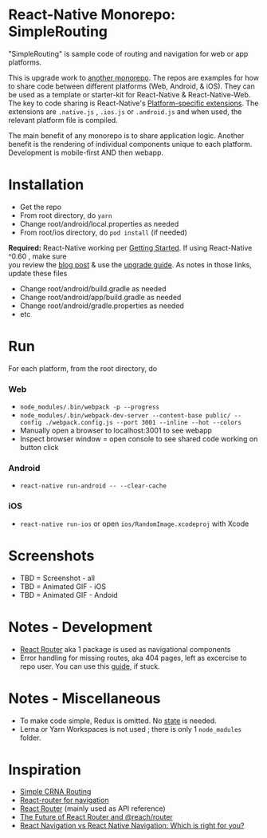 React-Native Monorepo: SimpleRouting
=================
"SimpleRouting" is sample code of routing and navigation for web or app platforms.

This is upgrade work to [another monorepo](https://github.com/og-pr/public_ticket.520). The repos are examples for how to share code between different platforms (Web, Android, & iOS). They can be used as a template or starter-kit for React-Native & React-Native-Web. The key to code sharing is React-Native's [Platform-specific extensions](https://facebook.github.io/react-native/docs/platform-specific-code.html#platform-specific-extensions). The extensions are ```.native.js``` , ```.ios.js``` or ```.android.js``` and when used, the relevant platform file is compiled.

The main benefit of any monorepo is to share application logic. Another benefit is the rendering of individual components unique to each platform. Development is mobile-first AND then webapp.

Installation
============

* Get the repo
* From root directory, do ```yarn```
* Change root/android/local.properties as needed 
* From root/ios directory, do ```pod install``` (if needed)


**Required:** React-Native working per [Getting Started](https://facebook.github.io/react-native/docs/getting-started). If using React-Native ^0.60 , 
make sure    
you review the [blog post](https://facebook.github.io/react-native/blog/2019/07/03/version-60) & use the [upgrade guide](https://react-native-community.github.io/upgrade-helper/?from=0.59.8&to=0.60.4). As notes in those links, update these files
* Change root/android/build.gradle as needed 
* Change root/android/app/build.gradle as needed 
* Change root/android/gradle.properties as needed
* etc

Run
===

For each platform, from the root directory, do

### Web
* ```node_modules/.bin/webpack -p --progress```
* ```node_modules/.bin/webpack-dev-server --content-base public/ --config ./webpack.config.js --port 3001 --inline --hot --colors```
* Manually open a browser to localhost:3001 to see webapp 
* Inspect browser window = open console to see shared code working on button click

### Android
* ```react-native run-android -- --clear-cache```

### iOS
* ```react-native run-ios``` or open ```ios/RandomImage.xcodeproj``` with Xcode

Screenshots
===========
* TBD = Screenshot - all
* TBD = Animated GIF - iOS
* TBD = Animated GIF - Andoid


Notes - Development 
===========
* [React Router](https://github.com/ReactTraining/react-router) aka 1 package is used as navigational components 
* Error handling for missing routes, aka 404 pages, left as excercise to repo user. You can use this [guide](https://tylermcginnis.com/react-router-handling-404-pages/), if stuck.

Notes - Miscellaneous 
=====
* To make code simple, Redux is omitted. No [state](https://facebook.github.io/react-native/docs/state) is needed.
* Lerna or Yarn Workspaces is not used ; there is only 1 ```node_modules``` folder.

Inspiration
===========
* [Simple CRNA Routing](https://github.com/edupooch/simple-crna-routing)
* [React-router for navigation](https://micropyramid.com/blog/react-router-for-navigation/)
* [React Router](https://github.com/ReactTraining/react-router) (mainly used as API reference)
* [The Future of React Router and @reach/router](https://reacttraining.com/blog/reach-react-router-future/)
* [React Navigation vs React Native Navigation: Which is right for you?](https://blog.logrocket.com/react-navigation-vs-react-native-navigation-which-is-right-for-you-3d47c1cd1d63/)
